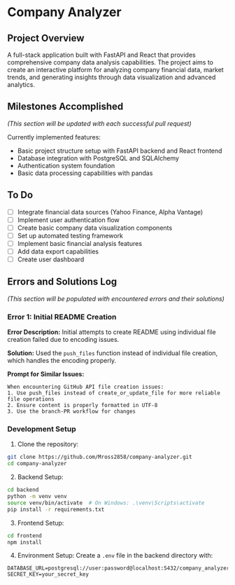 # Company Analyzer

## Project Overview
A full-stack application built with FastAPI and React that provides comprehensive company data analysis capabilities. The project aims to create an interactive platform for analyzing company financial data, market trends, and generating insights through data visualization and advanced analytics.

## Milestones Accomplished
*(This section will be updated with each successful pull request)*

Currently implemented features:
- Basic project structure setup with FastAPI backend and React frontend
- Database integration with PostgreSQL and SQLAlchemy
- Authentication system foundation
- Basic data processing capabilities with pandas

## To Do
- [ ] Integrate financial data sources (Yahoo Finance, Alpha Vantage)
- [ ] Implement user authentication flow
- [ ] Create basic company data visualization components
- [ ] Set up automated testing framework
- [ ] Implement basic financial analysis features
- [ ] Add data export capabilities
- [ ] Create user dashboard

## Errors and Solutions Log
*(This section will be populated with encountered errors and their solutions)*

### Error 1: Initial README Creation
**Error Description:** Initial attempts to create README using individual file creation failed due to encoding issues.

**Solution:**
Used the `push_files` function instead of individual file creation, which handles the encoding properly.

**Prompt for Similar Issues:**
```
When encountering GitHub API file creation issues:
1. Use push_files instead of create_or_update_file for more reliable file operations
2. Ensure content is properly formatted in UTF-8
3. Use the branch-PR workflow for changes
```

### Development Setup
1. Clone the repository:
```bash
git clone https://github.com/Mross2858/company-analyzer.git
cd company-analyzer
```

2. Backend Setup:
```bash
cd backend
python -m venv venv
source venv/bin/activate  # On Windows: .\venv\Scripts\activate
pip install -r requirements.txt
```

3. Frontend Setup:
```bash
cd frontend
npm install
```

4. Environment Setup:
Create a `.env` file in the backend directory with:
```
DATABASE_URL=postgresql://user:password@localhost:5432/company_analyzer
SECRET_KEY=your_secret_key
```